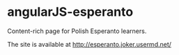 # angularJS-esperanto
Content-rich page for Polish Esperanto learners.

The site is available at http://esperanto.joker.usermd.net/
